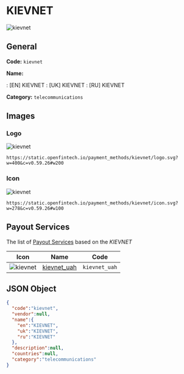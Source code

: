 
# KIEVNET 
![kievnet](https://static.openfintech.io/payment_methods/kievnet/logo.svg?w=400&c=v0.59.26#w200)  

## General 
**Code:** `kievnet` 
 
**Name:** 
 
:	[EN] KIEVNET 
:	[UK] KIEVNET 
:	[RU] KIEVNET 
 
**Category:** `telecommunications` 
 

## Images 

### Logo 
![kievnet](https://static.openfintech.io/payment_methods/kievnet/logo.svg?w=400&c=v0.59.26#w200)  

```
https://static.openfintech.io/payment_methods/kievnet/logo.svg?w=400&c=v0.59.26#w200
```  

### Icon 
![kievnet](https://static.openfintech.io/payment_methods/kievnet/icon.svg?w=278&c=v0.59.26#w100)  

```
https://static.openfintech.io/payment_methods/kievnet/icon.svg?w=278&c=v0.59.26#w100
```  

## Payout Services 
 
The list of [Payout Services](/payout-services/) based on the _KIEVNET_ 

|Icon|Name|Code| 
|:---:|:---:|:---:| 
|![kievnet](https://static.openfintech.io/payout_methods/kievnet/icon.png?w=278&c=v0.59.26#w40) |[kievnet_uah](/payout-services/kievnet_uah/)|`kievnet_uah`| 
 

## JSON Object 

```json
{
  "code":"kievnet",
  "vendor":null,
  "name":{
    "en":"KIEVNET",
    "uk":"KIEVNET",
    "ru":"KIEVNET"
  },
  "description":null,
  "countries":null,
  "category":"telecommunications"
}
```  

